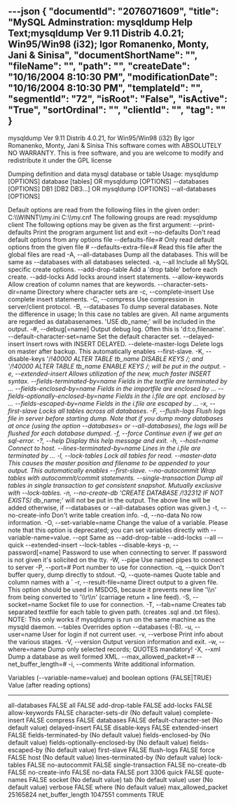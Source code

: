 ---json
{
  "documentId": "2076071609",
  "title": "MySQL Adminstration: mysqldump Help Text;mysqldump  Ver 9.11 Distrib 4.0.21; Win95/Win98 (i32); Igor Romanenko, Monty, Jani & Sinisa",
  "documentShortName": "",
  "fileName": "",
  "path": "",
  "createDate": "10/16/2004 8:10:30 PM",
  "modificationDate": "10/16/2004 8:10:30 PM",
  "templateId": "",
  "segmentId": "72",
  "isRoot": "False",
  "isActive": "True",
  "sortOrdinal": "",
  "clientId": "",
  "tag": ""
}
---

mysqldump  Ver 9.11 Distrib 4.0.21, for Win95/Win98 (i32)
By Igor Romanenko, Monty, Jani & Sinisa
This software comes with ABSOLUTELY NO WARRANTY. This is free software,
and you are welcome to modify and redistribute it under the GPL license

Dumping definition and data mysql database or table
Usage: mysqldump [OPTIONS] database [tables]
OR     mysqldump [OPTIONS] --databases [OPTIONS] DB1 [DB2 DB3...]
OR     mysqldump [OPTIONS] --all-databases [OPTIONS]

Default options are read from the following files in the given order:
C:&bsol;&bsol;WINNT&bsol;&bsol;my.ini C:&bsol;&bsol;my.cnf
The following groups are read: mysqldump client
The following options may be given as the first argument:
--print-defaults        Print the program argument list and exit
--no-defaults           Don't read default options from any options file
--defaults-file=#       Only read default options from the given file #
--defaults-extra-file=# Read this file after the global files are read
  -A, --all-databases Dump all the databases. This will be same as --databases
                      with all databases selected.
  -a, --all           Include all MySQL specific create options.
  --add-drop-table    Add a 'drop table' before each create.
  --add-locks         Add locks around insert statements.
  --allow-keywords    Allow creation of column names that are keywords.
  --character-sets-dir=name
                      Directory where character sets are
  -c, --complete-insert
                      Use complete insert statements.
  -C, --compress      Use compression in server/client protocol.
  -B, --databases     To dump several databases. Note the difference in usage;
                      In this case no tables are given. All name arguments are
                      regarded as databasenames. 'USE db_name;' will be
                      included in the output.
  -#, --debug[=name]  Output debug log. Often this is 'd:t:o,filename'.
  --default-character-set=name
                      Set the default character set.
  --delayed-insert    Insert rows with INSERT DELAYED.
  --delete-master-logs
                      Delete logs on master after backup. This automatically
                      enables --first-slave.
  -K, --disable-keys  '/*!40000 ALTER TABLE tb_name DISABLE KEYS */; and
                      '/*!40000 ALTER TABLE tb_name ENABLE KEYS */; will be put
                      in the output.
  -e, --extended-insert
                      Allows utilization of the new, much faster INSERT syntax.
  --fields-terminated-by=name
                      Fields in the textfile are terminated by ...
  --fields-enclosed-by=name
                      Fields in the importfile are enclosed by ...
  --fields-optionally-enclosed-by=name
                      Fields in the i.file are opt. enclosed by ...
  --fields-escaped-by=name
                      Fields in the i.file are escaped by ...
  -x, --first-slave   Locks all tables across all databases.
  -F, --flush-logs    Flush logs file in server before starting dump. Note that
                      if you dump many databases at once (using the option
                      --databases= or --all-databases), the logs will be
                      flushed for each database dumped.
  -f, --force         Continue even if we get an sql-error.
  -?, --help          Display this help message and exit.
  -h, --host=name     Connect to host.
  --lines-terminated-by=name
                      Lines in the i.file are terminated by ...
  -l, --lock-tables   Lock all tables for read.
  --master-data       This causes the master position and filename to be
                      appended to your output. This automatically enables
                      --first-slave.
  --no-autocommit     Wrap tables with autocommit/commit statements.
  --single-transaction
                      Dump all tables in single transaction to get consistent
                      snapshot. Mutually exclusive with --lock-tables.
  -n, --no-create-db  'CREATE DATABASE /*!32312 IF NOT EXISTS*/ db_name;' will
                      not be put in the output. The above line will be added
                      otherwise, if --databases or --all-databases option was
                      given.}
  -t, --no-create-info
                      Don't write table creation info.
  -d, --no-data       No row information.
  -O, --set-variable=name
                      Change the value of a variable. Please note that this
                      option is deprecated; you can set variables directly with
                      --variable-name=value.
  --opt               Same as --add-drop-table --add-locks --all --quick
                      --extended-insert --lock-tables --disable-keys
  -p, --password[=name]
                      Password to use when connecting to server. If password is
                      not given it's solicited on the tty.
  -W, --pipe          Use named pipes to connect to server
  -P, --port=#        Port number to use for connection.
  -q, --quick         Don't buffer query, dump directly to stdout.
  -Q, --quote-names   Quote table and column names with a `
  -r, --result-file=name
                      Direct output to a given file. This option should be used
                      in MSDOS, because it prevents new line '&bsol;&bsol;n' from being
                      converted to '&bsol;&bsol;r&bsol;&bsol;n' (carriage return + line feed).
  -S, --socket=name   Socket file to use for connection.
  -T, --tab=name      Creates tab separated textfile for each table to given
                      path. (creates .sql and .txt files). NOTE: This only
                      works if mysqldump is run on the same machine as the
                      mysqld daemon.
  --tables            Overrides option --databases (-B).
  -u, --user=name     User for login if not current user.
  -v, --verbose       Print info about the various stages.
  -V, --version       Output version information and exit.
  -w, --where=name    Dump only selected records; QUOTES mandatory!
  -X, --xml           Dump a database as well formed XML.
  --max_allowed_packet=#
  --net_buffer_length=#
  -i, --comments      Write additional information.

Variables (--variable-name=value)
and boolean options {FALSE|TRUE}  Value (after reading options)
--------------------------------- -----------------------------
all-databases                     FALSE
all                               FALSE
add-drop-table                    FALSE
add-locks                         FALSE
allow-keywords                    FALSE
character-sets-dir                (No default value)
complete-insert                   FALSE
compress                          FALSE
databases                         FALSE
default-character-set             (No default value)
delayed-insert                    FALSE
disable-keys                      FALSE
extended-insert                   FALSE
fields-terminated-by              (No default value)
fields-enclosed-by                (No default value)
fields-optionally-enclosed-by     (No default value)
fields-escaped-by                 (No default value)
first-slave                       FALSE
flush-logs                        FALSE
force                             FALSE
host                              (No default value)
lines-terminated-by               (No default value)
lock-tables                       FALSE
no-autocommit                     FALSE
single-transaction                FALSE
no-create-db                      FALSE
no-create-info                    FALSE
no-data                           FALSE
port                              3306
quick                             FALSE
quote-names                       FALSE
socket                            (No default value)
tab                               (No default value)
user                              (No default value)
verbose                           FALSE
where                             (No default value)
max_allowed_packet                25165824
net_buffer_length                 1047551
comments                          TRUE
